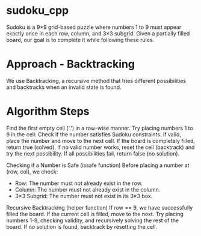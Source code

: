 # sudoku_cpp
Sudoku is a 9×9 grid-based puzzle where numbers 1 to 9 must appear exactly once in each row, column, and 3×3 subgrid. Given a partially filled board, our goal is to complete it while following these rules.
# Approach - Backtracking
We use Backtracking, a recursive method that tries different possibilities and backtracks when an invalid state is found.

# Algorithm Steps
Find the first empty cell ('.') in a row-wise manner.
Try placing numbers 1 to 9 in the cell:
Check if the number satisfies Sudoku constraints.
If valid, place the number and move to the next cell.
If the board is completely filled, return true (solved).
If no valid number works, reset the cell (backtrack) and try the next possibility.
If all possibilities fail, return false (no solution).

Checking if a Number is Safe (issafe function)
Before placing a number at (row, col), we check:
   - Row: The number must not already exist in the row.
   - Column: The number must not already exist in the column.
   - 3×3 Subgrid: The number must not exist in its 3×3 box.

Recursive Backtracking (helper function)
If row == 9, we have successfully filled the board.
If the current cell is filled, move to the next.
Try placing numbers 1-9, checking validity, and recursively solving the rest of the board.
If no solution is found, backtrack by resetting the cell.

